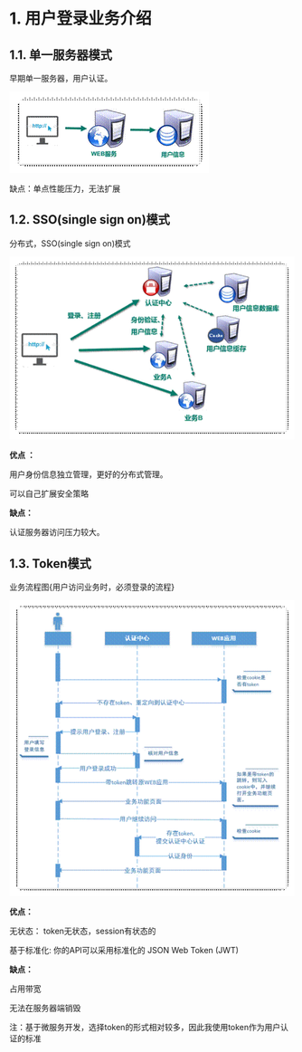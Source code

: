 # 1. 用户登录业务介绍

## 1.1. 单一服务器模式

早期单一服务器，用户认证。

![img](./assets/clip_image00224cdfa28-90ef-4c73-911c-cd14f774f04d.gif)

缺点：单点性能压力，无法扩展

## 1.2. SSO(single sign on)模式

分布式，SSO(single sign on)模式

![img](./assets/clip_image0041ce28b5a-5e6d-4943-a794-3f3a93e82737.gif)

**优点 ：**

用户身份信息独立管理，更好的分布式管理。

可以自己扩展安全策略

**缺点：**

认证服务器访问压力较大。

## 1.3. Token模式

业务流程图{用户访问业务时，必须登录的流程}

![img](./assets/clip_image006e8ff2d55-f7e1-48c3-a783-72c480a05499.gif)

**优点：**

无状态： token无状态，session有状态的

基于标准化: 你的API可以采用标准化的 JSON Web Token (JWT)

**缺点：**

占用带宽

无法在服务器端销毁

注：基于微服务开发，选择token的形式相对较多，因此我使用token作为用户认证的标准
